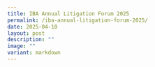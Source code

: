 ```yaml
---
title: IBA Annual Litigation Forum 2025
permalink: /iba-annual-litigation-forum-2025/
date: 2025-04-10
layout: post
description: ""
image: ""
variant: markdown
---
```

